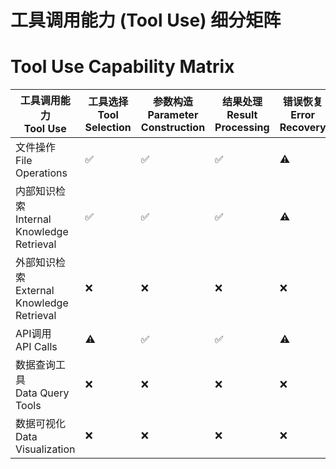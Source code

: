 # 工具调用能力 (Tool Use) 细分矩阵
# Tool Use Capability Matrix

| 工具调用能力<br>Tool Use | 工具选择<br>Tool Selection | 参数构造<br>Parameter Construction | 结果处理<br>Result Processing | 错误恢复<br>Error Recovery | 工具组合<br>Tool Combination | 工具学习<br>Tool Learning |
|------------|---------|---------|---------|---------|---------|---------|
| 文件操作<br>File Operations | ✅ | ✅ | ✅ | ⚠️ | ⚠️ | ❌ |
| 内部知识检索<br>Internal Knowledge Retrieval | ✅ | ✅ | ✅ | ⚠️ | ⚠️ | ❌ |
| 外部知识检索<br>External Knowledge Retrieval | ❌ | ❌ | ❌ | ❌ | ❌ | ❌ |
| API调用<br>API Calls | ⚠️| ✅ | ✅ | ⚠️ | ⚠️ | ❌ |
| 数据查询工具<br>Data Query Tools | ❌ | ❌ | ❌ | ❌ | ❌ | ❌ |
| 数据可视化<br>Data Visualization | ❌ | ❌ | ❌| ❌ | ❌ | ❌ |
